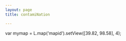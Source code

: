 ```yaml
---
layout: page
title: contamiNation

---
```

<div id="mapid"></div>
<script\>var mymap = L.map('mapid').setView([39.82, 98.58], 4);</script\>
